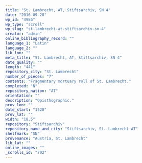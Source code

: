 ```yaml
---
title: "St. Lambrecht, AT, Stiftsarchiv, SN 4"
date: "2016-09-28"
wp_id: "4986"
wp_type: "scroll"
wp_slug: "st-lambrecht-at-stiftsarchiv-sn-4"
creator: "admin"
online_bibliography_record: ""
language_1: "Latin"
language_2: ""
lib_lon: ""
meta_title: "St. Lambrecht, AT, Stiftsarchiv, SN 4"
date_quality: ""
length: "441"
repository_city: "St. Lambrecht"
number_of_pieces: "7"
contents: "Fragmentary mortuary roll of St. Lambrecht."
completed: "N"
repository_nation: "AT"
orientation: ""
description: "Opisthographic."
prov_lon: ""
date_start: "1520"
prov_lat: ""
width: "18.5"
repository: "Stiftsarchiv"
repository_name_and_city: "Stiftsarchiv, St. Lambrecht AT"
shelfmark: "SN"
provenance: "Austria, St. Lambrecht"
lib_lat: ""
online_images: ""
_scrolls_id: "702"
---
```



